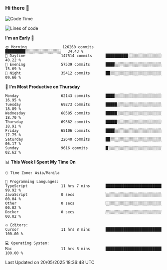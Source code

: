 ### Hi there 👋

<!--START_SECTION:waka-->
![Code Time](http://img.shields.io/badge/Code%20Time-6%2C051%20hrs%2032%20mins-blue)

![Lines of code](https://img.shields.io/badge/From%20Hello%20World%20I%27ve%20Written-131.4%20million%20lines%20of%20code-blue)

**I'm an Early 🐤** 

```text
🌞 Morning                126260 commits      █████████░░░░░░░░░░░░░░░░   34.43 % 
🌆 Daytime                147514 commits      ██████████░░░░░░░░░░░░░░░   40.22 % 
🌃 Evening                57539 commits       ████░░░░░░░░░░░░░░░░░░░░░   15.69 % 
🌙 Night                  35412 commits       ██░░░░░░░░░░░░░░░░░░░░░░░   09.66 % 
```
📅 **I'm Most Productive on Thursday** 

```text
Monday                   62143 commits       ████░░░░░░░░░░░░░░░░░░░░░   16.95 % 
Tuesday                  69273 commits       █████░░░░░░░░░░░░░░░░░░░░   18.89 % 
Wednesday                68585 commits       █████░░░░░░░░░░░░░░░░░░░░   18.70 % 
Thursday                 69362 commits       █████░░░░░░░░░░░░░░░░░░░░   18.91 % 
Friday                   65106 commits       ████░░░░░░░░░░░░░░░░░░░░░   17.75 % 
Saturday                 22640 commits       ██░░░░░░░░░░░░░░░░░░░░░░░   06.17 % 
Sunday                   9616 commits        █░░░░░░░░░░░░░░░░░░░░░░░░   02.62 % 
```


📊 **This Week I Spent My Time On** 

```text
🕑︎ Time Zone: Asia/Manila

💬 Programming Languages: 
TypeScript               11 hrs 7 mins       █████████████████████████   99.92 % 
JavaScript               0 secs              ░░░░░░░░░░░░░░░░░░░░░░░░░   00.04 % 
Other                    0 secs              ░░░░░░░░░░░░░░░░░░░░░░░░░   00.02 % 
Docker                   0 secs              ░░░░░░░░░░░░░░░░░░░░░░░░░   00.02 % 

🔥 Editors: 
Cursor                   11 hrs 8 mins       █████████████████████████   100.00 % 

💻 Operating System: 
Mac                      11 hrs 8 mins       █████████████████████████   100.00 % 
```


 Last Updated on 20/05/2025 18:36:48 UTC
<!--END_SECTION:waka-->


<!--
**rad182/rad182** is a ✨ _special_ ✨ repository because its `README.md` (this file) appears on your GitHub profile.

Here are some ideas to get you started:

- 🔭 I’m currently working on ...
- 🌱 I’m currently learning ...
- 👯 I’m looking to collaborate on ...
- 🤔 I’m looking for help with ...
- 💬 Ask me about ...
- 📫 How to reach me: ...
- 😄 Pronouns: ...
- ⚡ Fun fact: ...
-->
